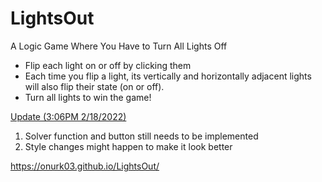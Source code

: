 # LightsOut
 A Logic Game Where You Have to Turn All Lights Off
 
- Flip each light on or off by clicking them
- Each time you flip a light, its vertically and horizontally adjacent lights will also flip their state (on or off).
- Turn all lights to win the game!

<ins>Update (3:06PM 2/18/2022) </ins>
1) Solver function and button still needs to be implemented
2) Style changes might happen to make it look better

https://onurk03.github.io/LightsOut/
